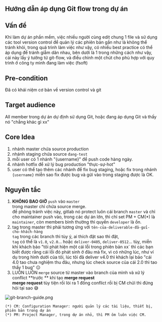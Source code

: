 ## Hướng dẫn áp dụng Git flow trong dự án

## Vấn đề 

Khi làm dự án phần mềm, việc nhiều người cùng edit chung 1 file và sử dụng các tool version control để quản lý các phiên bản gần như là không thể tránh khỏi, trong quá trình làm việc như vậy, có nhiều best practice có thể áp dụng để tránh giẫm dân nhau, bên dưới là 1 trong những cách như vậy, cái này lấy ý tưởng từ git-flow, và điều chỉnh một chút cho phù hợp với quy trình ở công ty mình đang làm việc (fsoft) 

## Pre-condition

Đã có khái niệm cơ bản về version control và git 

## Target audience 

All member trong dự án dự định sử dụng Git, hoặc đang áp dụng Git và thấy nó "chẳng khác gì xx" 

## Core Idea

1. nhánh master chứa source production 
2. nhánh staging chứa source `đang-test` 
3. mỗi user có 1 nhánh "{username}" để push code hàng ngày. 
4. nhánh hotfix để xử lý bug production "thực-sự-hot"
5. user có thể tạo thêm các nhánh để fix bug staging, hoặc fix trong nhánh `{username}` miễn sao fix được bug và gửi vào trong staging được là OK. 

## Nguyên tắc 

1. **KHÔNG BAO GIỜ** `push` vào `master`  
  trong master chỉ chứa source merge.  
  để phòng tránh việc này, gitlab nó protect luôn cái branch `master` và chỉ cho maintainer push vào, trong các dự án lớn, thì chỉ set PM + CM(*) là `maintainer`, còn members bình thường thì quyền `developer` là ổn.
2. tag trong master thì phải tương ứng với `tên-của-deliverable-đã-gửi-cho-khách-hàng`  
  `tag` trong các branch thì tùy ý, ai thích đặt sao thì đặt,  
  `tag` có thể là `v1.0`, `v2.0`... hoặc `deliver-0405`, `deliver-0512`... tùy, miễn khi khách bảo "tôi phát hiện một cái lỗi trong phiên bản xx` thì các bạn biết được rằng cái lỗi đó phát sinh ở đâu mà fix, vì có những lúc, như ví dụ trong hình dưới của tôi, lúc tôi đã deliver v4.0 thì khách lại bảo "cái 4.0 tao chưa nghiệm thu đâu, nhưng lúc check source của cái 2.0 thì tao thấy 1 bug" 😑 
3. LUÔN LUÔN `merge` source từ master vào branch của mình và xử lý conflict **trước ** khi tạo **merge request**  
  **merge request** tùy tiện rồi lòi ra 1 đống conflict rồi bị CM chửi thì đừng hỏi tại sao 😅


![git-branch-guide.png](https://cdn.hashnode.com/res/hashnode/image/upload/v1586070119101/isq7jBopX.png)

```
(*) CM: Configuration Manager: người quản lý các tài liệu, thiết bị, phiên bản trong dự án 
(*) PM: Project Manager, trong dự án nhỏ, thì PM ôm luôn việc CM. 
```